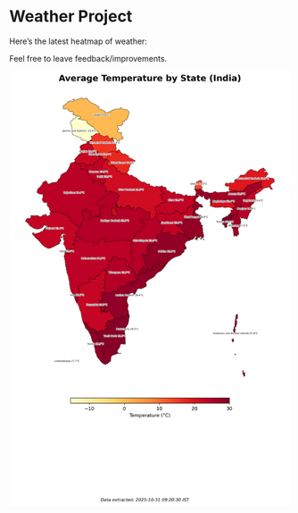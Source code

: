 # Weather Project

Here’s the latest heatmap of weather:

Feel free to leave feedback/improvements.

![India Heatmap](docs/assets/india_heatmap.png?v=043208)
